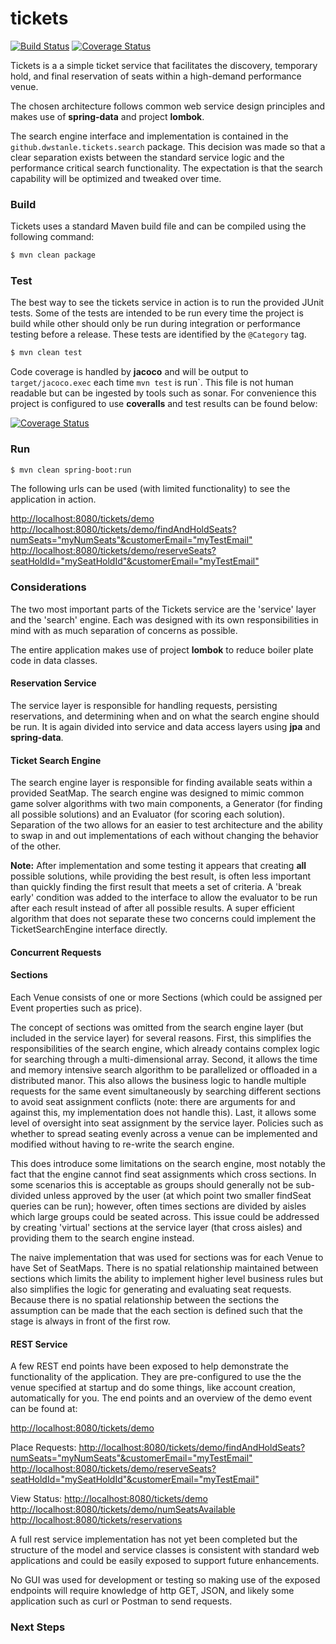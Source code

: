# tickets

[![Build Status](https://api.travis-ci.com/dwstanley/tickets.svg?branch=develop)](https://travis-ci.com/dwstanley/tickets)
[![Coverage Status](https://coveralls.io/repos/github/dwstanley/tickets/badge.svg?branch=develop)](https://coveralls.io/github/dwstanley/tickets?branch=develop)

Tickets is a a simple ticket service that facilitates the discovery, temporary hold, and final reservation of seats within a high-demand performance venue.

The chosen architecture follows common web service design principles and makes use of **spring-data** and project **lombok**.

The search engine interface and implementation is contained in the `github.dwstanle.tickets.search` package. This decision was made so that a clear separation exists between the standard service logic and the performance critical search functionality. The expectation is that the search capability will be optimized and tweaked over time.

### Build

Tickets uses a standard Maven build file and can be compiled using the following command:

```sh
$ mvn clean package
```

### Test

The best way to see the tickets service in action is to run the provided JUnit tests. Some of the tests are intended to be run every time the project is build while other should only be run during integration or performance testing before a release. These tests are identified by the `@Category` tag.

```sh
$ mvn clean test
```

Code coverage is handled by **jacoco** and will be output to `target/jacoco.exec` each time `mvn test` is run`. This file is not human readable but can be ingested by tools such as sonar. For convenience this project is configured to use **coveralls** and test results can be found below:

[![Coverage Status](https://coveralls.io/repos/github/dwstanley/tickets/badge.svg?branch=develop)](https://coveralls.io/github/dwstanley/tickets?branch=develop)

### Run

```sh
$ mvn clean spring-boot:run
```

The following urls can be used (with limited functionality) to see the application in action.

<http://localhost:8080/tickets/demo>
<http://localhost:8080/tickets/demo/findAndHoldSeats?numSeats="myNumSeats"&customerEmail="myTestEmail">
<http://localhost:8080/tickets/demo/reserveSeats?seatHoldId="mySeatHoldId"&customerEmail="myTestEmail">

### Considerations

The two most important parts of the Tickets service are the 'service' layer and the 'search' engine. Each was designed with its own responsibilities in mind with as much separation of concerns as possible.

The entire application makes use of project **lombok** to reduce boiler plate code in data classes.

#### Reservation Service

The service layer is responsible for handling requests, persisting reservations, and determining when and on what the search engine should be run. It is again divided into service and data access layers using **jpa** and **spring-data**.

#### Ticket Search Engine

The search engine layer is responsible for finding available seats within a provided SeatMap. The search engine was designed to mimic common game solver algorithms with two main components, a Generator (for finding all possible solutions) and an Evaluator (for scoring each solution). Separation of the two allows for an easier to test architecture and the ability to swap in and out implementations of each without changing the behavior of the other.

**Note:** After implementation and some testing it appears that creating **all** possible solutions, while providing the best result, is often less important than quickly finding the first result that meets a set of criteria. A 'break early' condition was added to the interface to allow the evaluator to be run after each result instead of after all possible results. A super efficient algorithm that does not separate these two concerns could implement the TicketSearchEngine interface directly.

#### Concurrent Requests

#### Sections

Each Venue consists of one or more Sections (which could be assigned per Event properties such as price).

The concept of sections was omitted from the search engine layer (but included in the service layer) for several reasons. First, this simplifies the responsibilities of the search engine, which already contains complex logic for searching through a multi-dimensional array. Second, it allows the time and memory intensive search algorithm to be parallelized or offloaded in a distributed manor. This also allows the business logic to handle multiple requests for the same event simultaneously by searching different sections to avoid seat assignment conflicts (note: there are arguments for and against this, my implementation does not handle this). Last, it allows some level of oversight into seat assignment by the service layer. Policies such as whether to spread seating evenly across a venue can be implemented and modified without having to re-write the search engine.

This does introduce some limitations on the search engine, most notably the fact that the engine cannot find seat assignments which cross sections. In some scenarios this is acceptable as groups should generally not be sub-divided unless approved by the user (at which point two smaller findSeat queries can be run); however, often times sections are divided by aisles which large groups could be seated across. This issue could be addressed by creating 'virtual' sections at the service layer (that cross aisles) and providing them to the search engine instead.

The naive implementation that was used for sections was for each Venue to have Set of SeatMaps. There is no spatial relationship maintained between sections which limits the ability to implement higher level business rules but also simplifies the logic for generating and evaluating seat requests. Because there is no spatial relationship between the sections the assumption can be made that the each section is defined such that the stage is always in front of the first row.

#### REST Service

A few REST end points have been exposed to help demonstrate the functionality of the application. They are pre-configured to use the the venue specified at startup and do some things, like account creation, automatically for you. The end points and an overview of the demo event can be found at:

<http://localhost:8080/tickets/demo>

Place Requests:
<http://localhost:8080/tickets/demo/findAndHoldSeats?numSeats="myNumSeats"&customerEmail="myTestEmail">
<http://localhost:8080/tickets/demo/reserveSeats?seatHoldId="mySeatHoldId"&customerEmail="myTestEmail">

View Status:
<http://localhost:8080/tickets/demo>
<http://localhost:8080/tickets/demo/numSeatsAvailable>
<http://localhost:8080/tickets/reservations>

A full rest service implementation has not yet been completed but the structure of the model and service classes is consistent with standard web applications and could be easily exposed to support future enhancements.

No GUI was used for development or testing so making use of the exposed endpoints will require knowledge of http GET, JSON, and likely some application such as curl or Postman to send requests.

### Next Steps
